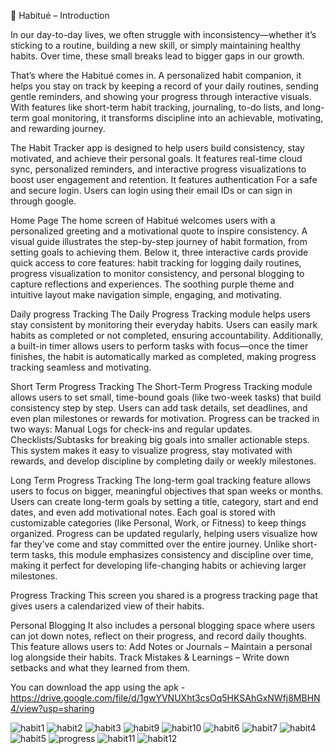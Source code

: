 
🌱 Habitué – Introduction

In our day-to-day lives, we often struggle with inconsistency—whether it’s sticking to a routine, building a new skill, or simply maintaining healthy habits. Over time, these small breaks lead to bigger gaps in our growth.

That’s where the Habitué comes in.
A personalized habit companion, it helps you stay on track by keeping a record of your daily routines, sending gentle reminders, and showing your progress through interactive visuals. With features like short-term habit tracking, journaling, to-do lists, and long-term goal monitoring, it transforms discipline into an achievable, motivating, and rewarding journey.

The Habit Tracker app is designed to help users build consistency, stay motivated, and achieve their personal goals.
It features real-time cloud sync, personalized reminders, and interactive progress visualizations to boost user engagement and retention.
It features authentication For a safe and secure login.
Users can login using their email IDs or can sign in through google. 

Home Page
The home screen of Habitué welcomes users with a personalized greeting and a motivational quote to inspire consistency. A visual guide illustrates the step-by-step journey of habit formation, from setting goals to achieving them. Below it, three interactive cards provide quick access to core features: habit tracking for logging daily routines, progress visualization to monitor consistency, and personal blogging to capture reflections and experiences. The soothing purple theme and intuitive layout make navigation simple, engaging, and motivating.

Daily progress Tracking 
The Daily Progress Tracking module helps users stay consistent by monitoring their everyday habits. Users can easily mark habits as completed or not completed, ensuring accountability. Additionally, a built-in timer allows users to perform tasks with focus—once the timer finishes, the habit is automatically marked as completed, making progress tracking seamless and motivating.

Short Term Progress Tracking
The Short-Term Progress Tracking module allows users to set small, time-bound goals (like two-week tasks) that build consistency step by step. Users can add task details, set deadlines, and even plan milestones or rewards for motivation. Progress can be tracked in two ways:
Manual Logs for check-ins and regular updates.
Checklists/Subtasks for breaking big goals into smaller actionable steps.
This system makes it easy to visualize progress, stay motivated with rewards, and develop discipline by completing daily or weekly milestones.

Long Term Progress Tracking
The long-term goal tracking feature allows users to focus on bigger, meaningful objectives that span weeks or months. Users can create long-term goals by setting a title, category, start and end dates, and even add motivational notes. Each goal is stored with customizable categories (like Personal, Work, or Fitness) to keep things organized.
Progress can be updated regularly, helping users visualize how far they’ve come and stay committed over the entire journey. Unlike short-term tasks, this module emphasizes consistency and discipline over time, making it perfect for developing life-changing habits or achieving larger milestones.

Progress Tracking
This screen you shared is a progress tracking page that gives users a calendarized view of their habits.

Personal Blogging
It also includes a personal blogging space where users can jot down notes, reflect on their progress, and record daily thoughts. This feature allows users to:
Add Notes or Journals – Maintain a personal log alongside their habits.
Track Mistakes & Learnings – Write down setbacks and what they learned from them.

You can download the app using the apk - https://drive.google.com/file/d/1gwYVNUXht3csOq5HKSAhGxNWfj8MBHN4/view?usp=sharing

![habit1](https://github.com/user-attachments/assets/ab9bae6a-09af-42f7-8a53-e96bc955bbda)
![habit2](https://github.com/user-attachments/assets/3faf5d07-1bac-4948-8c3c-869dca35a1a0)
![habit3](https://github.com/user-attachments/assets/2425a781-4173-45b6-b774-cd7f60ff2aa3)
![habit9](https://github.com/user-attachments/assets/a4ef5ddf-ba78-47f4-b214-bda45a629947)
![habit10](https://github.com/user-attachments/assets/79723fca-be35-4060-91a7-c8df7448cc25)
![habit6](https://github.com/user-attachments/assets/0cd987dd-27cf-4c66-9346-1deb51c046ca)
![habit7](https://github.com/user-attachments/assets/ed672683-5485-48bf-87d6-9fccd8503cc9)
![habit4](https://github.com/user-attachments/assets/e2df4eac-9593-4a8b-970b-110baf108074)
![habit5](https://github.com/user-attachments/assets/dd66adb6-588e-44fc-ab7d-201393714c0e)
![progress](https://github.com/user-attachments/assets/2de50a4f-fc31-4118-b770-53bd7b00d50c)
![habit11](https://github.com/user-attachments/assets/7aae8fa2-69bf-4382-823e-c7c9279f24e2)
![habit12](https://github.com/user-attachments/assets/db81a9c3-266a-45b3-8634-9586d93707ca)

